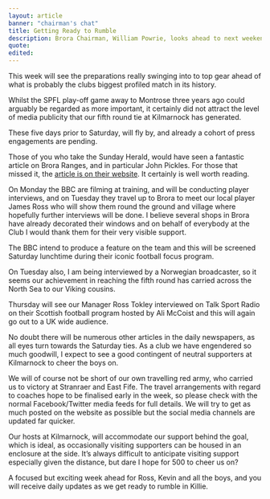 ```yaml
---
layout: article
banner: "chairman's chat"
title: Getting Ready to Rumble
description: Brora Chairman, William Powrie, looks ahead to next weekend's 5th Round William Hill Scottish Cup tie
quote:
edited:
---
```

This week will see the preparations really swinging into to top gear ahead of what is probably the clubs biggest profiled match in its history.

Whilst the SPFL play-off game away to Montrose three years ago could  arguably be regarded as more important, it certainly did not attract the level of media publicity that our fifth round tie at Kilmarnock has generated.

These five days prior to Saturday, will fly by, and already a cohort of press engagements are pending.

Those of you who take the Sunday Herald, would have seen a fantastic article on Brora Ranges, and in particular John Pickles. For those that missed it, the [article is on their website](http://www.heraldscotland.com/sport/15918613.Brora___s_roving_Ranger_John_Pickles_always_at_sea/). It certainly is well worth reading.

On Monday the BBC are filming at training, and will be conducting player interviews, and on Tuesday they travel up to Brora to meet our local player James Ross who will show them round the ground and village where hopefully further interviews will be done. I believe several shops in Brora have already decorated their windows and on behalf of everybody at the Club I would thank them for their very visible support.

The BBC intend to produce a feature on the team and this will be screened Saturday lunchtime during their iconic football focus program.

On Tuesday also, I am being interviewed by a Norwegian broadcaster, so it seems our achievement in reaching the fifth round has carried across the North Sea to our Viking cousins.

Thursday will see our Manager Ross Tokley interviewed on Talk Sport Radio on their Scottish football program hosted by Ali McCoist and this will again go out to a UK wide audience.

No doubt there will be numerous other articles in the daily newspapers, as all eyes turn towards the Saturday ties. As a club we have engendered so much goodwill, I expect to see a good contingent of neutral supporters at Kilmarnock to cheer the boys on.

We will of course not be short of our own travelling red army, who carried us to victory at Stranraer and East Fife. The travel arrangements with regard to coaches hope to be finalised early in the week, so please check with the normal Facebook/Twitter media feeds for full details. We will try to get as much posted on the website as possible but the social media channels are updated far quicker.

Our hosts at Kilmarnock, will accommodate our support behind the goal, which is ideal, as occasionally visiting supporters can be housed in an enclosure at the side. It’s always difficult to anticipate visiting support especially given the distance, but dare I hope for 500 to cheer us on?

A focused but exciting week ahead for Ross, Kevin and all the boys, and you will receive daily updates as we get ready to rumble in Killie.
